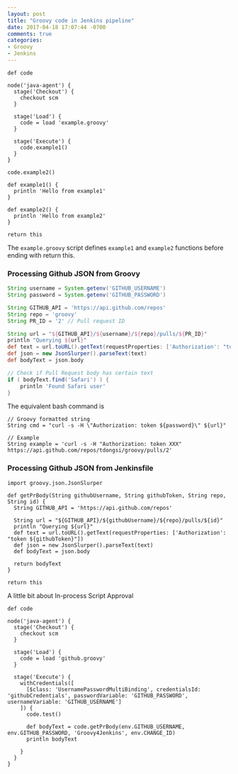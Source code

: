 ```yaml
---
layout: post
title: "Groovy code in Jenkins pipeline"
date: 2017-04-18 17:07:44 -0700
comments: true
categories: 
- Groovy
- Jenkins
---
```





``` plain Jenkinsfile
def code

node('java-agent') {
  stage('Checkout') {
    checkout scm
  }
  
  stage('Load') {
    code = load 'example.groovy'
  }
  
  stage('Execute') {
    code.example1()
  }
}

code.example2()
```

``` plain script example.groovy
def example1() {
  println 'Hello from example1'
}

def example2() {
  println 'Hello from example2'
}

return this
```

The `example.groovy` script defines `example1` and `example2` functions before ending with return this.

### Processing Github JSON from Groovy

``` groovy Processing JSON from Github
String username = System.getenv('GITHUB_USERNAME')
String password = System.getenv('GITHUB_PASSWORD')

String GITHUB_API = 'https://api.github.com/repos'
String repo = 'groovy'
String PR_ID = '2' // Pull request ID

String url = "${GITHUB_API}/${username}/${repo}/pulls/${PR_ID}"
println "Querying ${url}"
def text = url.toURL().getText(requestProperties: ['Authorization': "token ${password}"])
def json = new JsonSlurper().parseText(text)
def bodyText = json.body

// Check if Pull Request body has certain text
if ( bodyText.find('Safari') ) {
    println 'Found Safari user'
}
```

The equivalent bash command is

``` plain Equivalent bash command
// Groovy formatted string
String cmd = "curl -s -H \"Authorization: token ${password}\" ${url}"

// Example
String example = 'curl -s -H "Authorization: token XXX" https://api.github.com/repos/tdongsi/groovy/pulls/2'
```

### Processing Github JSON from Jenkinsfile

```
import groovy.json.JsonSlurper

def getPrBody(String githubUsername, String githubToken, String repo, String id) {
  String GITHUB_API = 'https://api.github.com/repos'

  String url = "${GITHUB_API}/${githubUsername}/${repo}/pulls/${id}"
  println "Querying ${url}"
  def text = url.toURL().getText(requestProperties: ['Authorization': "token ${githubToken}"])
  def json = new JsonSlurper().parseText(text)
  def bodyText = json.body
  
  return bodyText
}

return this
```

A little bit about In-process Script Approval

``` plain Jenkinsfile
def code

node('java-agent') {
  stage('Checkout') {
    checkout scm
  }
  
  stage('Load') {
    code = load 'github.groovy'
  }
  
  stage('Execute') {
    withCredentials([
      [$class: 'UsernamePasswordMultiBinding', credentialsId: 'githubCredentials', passwordVariable: 'GITHUB_PASSWORD', usernameVariable: 'GITHUB_USERNAME']
    ]) {
      code.test()

      def bodyText = code.getPrBody(env.GITHUB_USERNAME, env.GITHUB_PASSWORD, 'Groovy4Jenkins', env.CHANGE_ID)
      println bodyText

    }
  }
}
```

